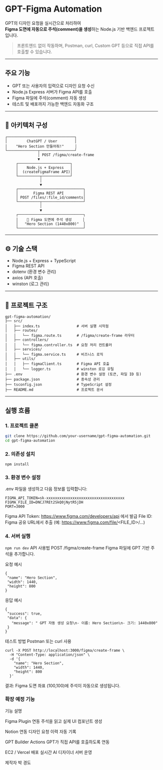 # GPT-Figma Automation

GPT의 디자인 요청을 실시간으로 처리하여  
 **Figma 도면에 자동으로 주석(comment)을 생성**하는 Node.js 기반 백엔드 프로젝트입니다.

>  프론트엔드 없이 작동하며, Postman, curl, Custom GPT 등으로 직접 API를 호출할 수 있습니다.

---

##  주요 기능

-  GPT 또는 사용자의 입력으로 디자인 요청 수신
-  Node.js Express 서버가 Figma API를 호출
-  Figma 파일에 주석(comment) 자동 생성
-  테스트 및 배포까지 가능한 백엔드 자동화 구조

---

## 🧩 아키텍처 구성

```
┌───────────────────────────────┐
│         ChatGPT / User        │
│    "Hero Section 만들어줘!"     │
└──────────────┬────────────────┘
               │ POST /figma/create-frame
               ▼
     ┌────────────────────────┐
     │    Node.js + Express   │
     │  (createFigmaFrame API)│
     └──────────┬─────────────┘
                │
                ▼
     ┌──────────────────────────────┐
     │       Figma REST API         │
     │ POST /files/:file_id/comments│
     └──────────┬───────────────────┘
                │
                ▼
     ┌──────────────────────────────┐
     │    📐 Figma 도면에 주석 생성     │
     │   "Hero Section (1440x800)"  │
     └──────────────────────────────┘
```
---

## ⚙️ 기술 스택

- Node.js + Express + TypeScript
- Figma REST API
- dotenv (환경 변수 관리)
- axios (API 호출)
- winston (로그 관리)

---

## 📁 프로젝트 구조

```
gpt-figma-automation/
├── src/
│   ├── index.ts                 # 서버 실행 시작점
│   ├── routes/
│   │   └── figma.route.ts       # /figma/create-frame 라우터
│   ├── controllers/
│   │   └── figma.controller.ts  # 요청 처리 컨트롤러
│   ├── services/
│   │   └── figma.service.ts     # 비즈니스 로직
│   ├── utils/
│   │   ├── figmaClient.ts       # Figma API 호출
│   │   └── logger.ts            # winston 로깅 유틸
├── .env                         # 환경 변수 설정 (토큰, 파일 ID 등)
├── package.json                 # 종속성 관리
├── tsconfig.json                # TypeScript 설정
├── README.md                    # 프로젝트 문서

```
---

## 실행 흐름

### 1. 프로젝트 클론

```bash
git clone https://github.com/your-username/gpt-figma-automation.git
cd gpt-figma-automation
```
### 2. 의존성 설치

```npm install```
### 3. 환경 변수 설정

.env 파일을 생성하고 다음 정보를 입력합니다:
```
FIGMA_API_TOKEN=sk-xxxxxxxxxxxxxxxxxxxxxxxxxxxxxxxxxxxx
FIGMA_FILE_ID=DNCJ7REt2SkQ0jNytR5jDH
PORT=3000
```
 Figma API Token: https://www.figma.com/developers/api 에서 발급
 File ID: Figma 공유 URL에서 추출
(예: https://www.figma.com/file/<FILE_ID>/...)

### 4. 서버 실행

```npm run dev```
 API 사용법
POST /figma/create-frame
Figma 파일에 GPT 기반 주석을 추가합니다.

 요청 예시
 ```
{
  "name": "Hero Section",
  "width": 1440,
  "height": 800
}
```
 응답 예시
 ```
{
  "success": true,
  "data": {
    "message": " GPT 자동 생성 요청\n- 이름: Hero Section\n- 크기: 1440x800"
  }
}
```
 테스트 방법
Postman 또는 curl 사용
```
curl -X POST http://localhost:3000/figma/create-frame \
  -H "Content-Type: application/json" \
  -d '{
    "name": "Hero Section",
    "width": 1440,
    "height": 800
  }'
```
결과: Figma 도면 좌표 (100,100)에 주석이 자동으로 생성됩니다.

### 확장 예정 기능

 기능	설명

 Figma Plugin 연동	주석을 읽고 실제 UI 컴포넌트 생성
 
 Notion 연동	디자인 요청 이력 자동 기록
 
 GPT Builder Actions	GPT가 직접 API를 호출하도록 연동
 
 EC2 / Vercel 배포	실시간 AI 디자이너 서버 운영
 
 제작자 박 경도
